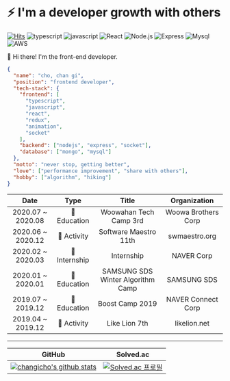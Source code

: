 # ⚡️ I'm a developer growth with others

[![Hits](https://hits.seeyoufarm.com/api/count/incr/badge.svg?url=https%3A%2F%2Fgithub.com%2Fchangicho%2Fhit-counter&count_bg=%2379C83D&title_bg=%23555555&icon=github.svg&icon_color=%23E7E7E7&title=hits&edge_flat=false)](https://hits.seeyoufarm.com)
![typescript](https://img.shields.io/badge/-TypeScript-007ACC?&logo=TypeScript&logoColor=white)
![javascript](https://img.shields.io/badge/-JavaScript-F7E01C?&logo=JavaScript&logoColor=white)
![React](https://img.shields.io/badge/-React-61DAFB?&logo=react&logoColor=white)
![Node.js](https://img.shields.io/badge/-Node.js-339933?&logo=Node.js&logoColor=white)
![Express](https://img.shields.io/badge/-Express-191919?&logo=Node.js&logoColor=white)
![Mysql](https://img.shields.io/badge/-MySQL-4479A1?&logo=MySQL&logoColor=white)
![AWS](https://img.shields.io/badge/-AWS-232F3E?&logo=Amazon-AWS&logoColor=white)

🎨 Hi there! I'm the front-end developer.

```JSON
{
  "name": "cho, chan gi",
  "position": "frontend developer",
  "tech-stack": {
    "frontend": [
      "typescript",
      "javascript",
      "react",
      "redux",
      "animation",
      "socket"
    ],
    "backend": ["nodejs", "express", "socket"],
    "database": ["mongo", "mysql"]
  },
  "motto": "never stop, getting better",
  "love": ["performance improvement", "share with others"],
  "hobby": ["algorithm", "hiking"]
}
```

|       Date        |     Type      |               Title               |    Organization     |
| :---------------: | :-----------: | :-------------------------------: | :-----------------: |
| 2020.07 ~ 2020.08 | 📝 Education  |      Woowahan Tech Camp 3rd       | Woowa Brothers Corp |
| 2020.06 ~ 2020.12 |  🤝 Activity  |       Software Maestro 11th       |    swmaestro.org    |
| 2020.02 ~ 2020.03 | 💼 Internship |            Internship             |     NAVER Corp      |
| 2020.01 ~ 2020.01 | 📝 Education  | SAMSUNG SDS Winter Algorithm Camp |     SAMSUNG SDS     |
| 2019.07 ~ 2019.12 | 📝 Education  |          Boost Camp 2019          | NAVER Connect Corp  |
| 2019.04 ~ 2019.12 |  🤝 Activity  |           Like Lion 7th           |    likelion.net     |

---

|                                                                              GitHub                                                                               |                                                 Solved.ac                                                  |
| :---------------------------------------------------------------------------------------------------------------------------------------------------------------: | :--------------------------------------------------------------------------------------------------------: |
| [![changicho's github stats](https://github-readme-stats.vercel.app/api?username=changicho&theme=tokyonight)](https://github.com/anuraghazra/github-readme-stats) | [![Solved.ac 프로필](http://mazassumnida.wtf/api/generate_badge?boj=eunuch74)](https://solved.ac/eunuch74) |
